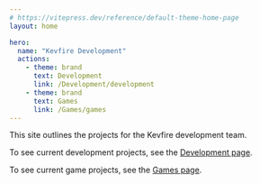 ```yaml
---
# https://vitepress.dev/reference/default-theme-home-page
layout: home

hero:
  name: "Kevfire Development"
  actions:
    - theme: brand
      text: Development
      link: /Development/development
    - theme: brand
      text: Games
      link: /Games/games
---
```


This site outlines the projects for the Kevfire development team.

To see current development projects, see the [Development page](/Development/development).

To see current game projects, see the [Games page](/Games/games).